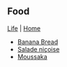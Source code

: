 ## Food

[Life](../) | [Home](../../..)

- [Banana Bread](banana-bread)
- [Salade niçoise](salade-nicoise)
- [Moussaka](moussaka)
